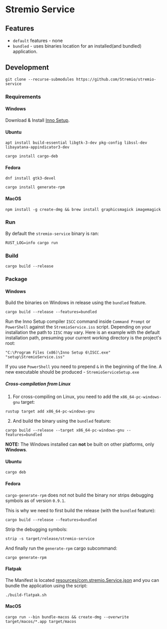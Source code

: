 # Stremio Service

## Features

- `default` features - none
- `bundled` - uses binaries location for an installed(and bundled) application.

## Development

```
git clone --recurse-submodules https://github.com/Stremio/stremio-service
```

### Requirements

#### Windows

Download & Install [Inno Setup](https://jrsoftware.org/isdl.php).


#### Ubuntu

```
apt install build-essential libgtk-3-dev pkg-config libssl-dev libayatana-appindicator3-dev
```

```
cargo install cargo-deb
```

#### Fedora
```
dnf install gtk3-devel
```
```
cargo install generate-rpm
```

#### MacOS

```
npm install -g create-dmg && brew install graphicsmagick imagemagick
```

### Run

By default the `stremio-service` binary is ran:

```
RUST_LOG=info cargo run
```

### Build

```
cargo build --release
```

### Package

#### Windows

Build the binaries on Windows in release using the `bundled` feature.

```
cargo build --release --features=bundled
```

Run the Inno Setup compiler `ISCC` command inside `Command Prompt` or `PowerShell` against the `StremioService.iss` script. Depending on your installation the path to `IISC` may vary. Here is an example with the default installation path, presuming your current working directory is the project's root:

```
"C:\Program Files (x86)\Inno Setup 6\ISCC.exe" "setup\StremioService.iss"
```
If you use `PowerShell` you need to prepend `&` in the beginning of the line.
A new executable should be produced - `StremioServiceSetup.exe`


##### Cross-compilation from Linux

1. For cross-compiling on Linux, you need to add the `x86_64-pc-windows-gnu` target:

```
rustup target add x86_64-pc-windows-gnu
```

2. And build the binary using the `bundled` feature:

```
cargo build --release --target x86_64-pc-windows-gnu --features=bundled
```

**NOTE:** The Windows installed can **not** be built on other platforms, only **Windows**.

#### Ubuntu

```
cargo deb
```

#### Fedora

`cargo-generate-rpm` does not not build the binary nor strips debugging symbols as of version `0.9.1`.

This is why we need to first build the release (with the `bundled` feature):

```
cargo build --release --features=bundled
```

Strip the debugging symbols:

```
strip -s target/release/stremio-service
```

And finally run the `generate-rpm` cargo subcommand:

```
cargo generate-rpm
```

#### Flatpak

The Manifest is located [resources/com.stremio.Service.json](.resources/com.stremio.Service.json) and you can bundle the application using the script:

`./build-flatpak.sh`

#### MacOS

```
cargo run --bin bundle-macos && create-dmg --overwrite target/macos/*.app target/macos
```
